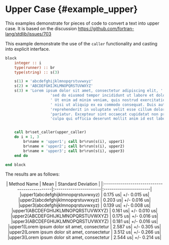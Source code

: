 # Upper Case {#example_upper}

This examples demonstrate for pieces of code to convert a text into upper case. 
It is based on the discussion https://github.com/fortran-lang/stdlib/issues/703

This example demonstrate the use of the `caller` functionality and casting into explicit interface. 

```fortran
block
    integer :: i
    type(runner) :: br   
    type(string) :: s(3)

    s(1) = 'abcdefghijklmnopqrstuvwxyz'
    s(2) = 'ABCDEFGHIJKLMNOPQRSTUVWXYZ'
    s(3) = 'Lorem ipsum dolor sit amet, consectetur adipiscing elit, '           // &
                    'sed do eiusmod tempor incididunt ut labore et dolore magna aliqua.'  // &
                    ' Ut enim ad minim veniam, quis nostrud exercitation ullamco laboris' // &
                    ' nisi ut aliquip ex ea commodo consequat. Duis aute irure dolor in ' // &
                    'reprehenderit in voluptate velit esse cillum dolore eu fugiat nulla '// &
                    'pariatur. Excepteur sint occaecat cupidatat non proident, sunt in '  // &
                    'culpa qui officia deserunt mollit anim id est laborum'


    call br%set_caller(upper_caller)
    do i = 1, 3
        br%name = 'upper1'; call br%run(s(i), upper1)
        br%name = 'upper2'; call br%run(s(i), upper2)
        br%name = 'upper3'; call br%run(s(i), upper3)
    end do

end block
```

The results are as follows: 

<center>
|              Method Name                      |          Mean          |    Standard Deviation  |
|:----------------------------------------------|:-----------------------|:-----------------------|
|upper1(abcdefghijklmnopqrstuvwxyz)             |                0.175 us|            +/- 0.015 us|
|upper2(abcdefghijklmnopqrstuvwxyz)             |                0.203 us|            +/- 0.016 us|
|upper3(abcdefghijklmnopqrstuvwxyz)             |                0.139 us|            +/- 0.008 us|
|upper1(ABCDEFGHIJKLMNOPQRSTUVWXYZ)             |                0.161 us|            +/- 0.010 us|
|upper2(ABCDEFGHIJKLMNOPQRSTUVWXYZ)             |                0.175 us|            +/- 0.016 us|
|upper3(ABCDEFGHIJKLMNOPQRSTUVWXYZ)             |                0.181 us|            +/- 0.016 us|
|upper1(Lorem ipsum dolor sit amet, consectetur |                2.587 us|            +/- 0.305 us|
|upper2(Lorem ipsum dolor sit amet, consectetur |                3.512 us|            +/- 0.266 us|
|upper3(Lorem ipsum dolor sit amet, consectetur |                2.544 us|            +/- 0.214 us|

</center>
